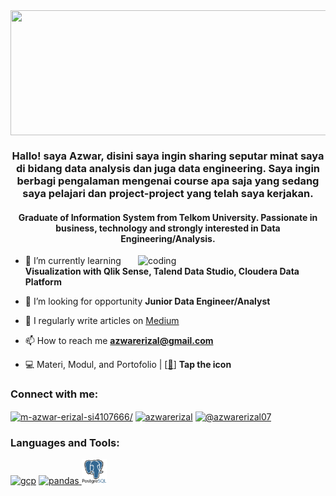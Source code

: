 <img align="center" src="https://i.gifer.com/origin/46/462c6f5f67c13830cd9fcdbfc7b55ded.gif" width="900" height="200">


<h3 align="center">Hallo! saya Azwar, disini saya ingin sharing seputar minat saya di bidang data analysis dan juga data engineering. Saya ingin berbagi pengalaman mengenai course apa saja yang sedang saya pelajari dan project-project yang telah saya kerjakan.</h3>
<h4 align="center">Graduate of Information System from Telkom University. Passionate in business, technology and strongly interested in Data Engineering/Analysis.</h4>

<img align="right" alt="coding" width="300" src="https://media1.giphy.com/media/qgQUggAC3Pfv687qPC/giphy.gif?cid=790b76115899c23ede3dd147e6f1796a6565fad8623ac17b&rid=giphy.gif&ct=g">


- 🎯 I’m currently learning **Visualization with Qlik Sense, Talend Data Studio, Cloudera Data Platform**

- 🤝 I’m looking for opportunity **Junior Data Engineer/Analyst**

- 📝 I regularly write articles on [Medium](https://medium.com/@azwarerizal07)

- 📫 How to reach me **azwarerizal@gmail.com**

- 💻 Materi, Modul, and Portofolio | [[💾](https://github.com/azwarerizal/own-project)] **Tap the icon**
  



<h3 align="left">Connect with me:</h3>
<p align="left">
<a href="https://linkedin.com/in/m-azwar-erizal-si4107666/" target="blank"><img align="center" src="https://raw.githubusercontent.com/rahuldkjain/github-profile-readme-generator/master/src/images/icons/Social/linked-in-alt.svg" alt="m-azwar-erizal-si4107666/" height="30" width="40" /></a>
<a href="https://instagram.com/azwarerizal" target="blank"><img align="center" src="https://raw.githubusercontent.com/rahuldkjain/github-profile-readme-generator/master/src/images/icons/Social/instagram.svg" alt="azwarerizal" height="30" width="40" /></a>
<a href="https://medium.com/@azwarerizal07" target="blank"><img align="center" src="https://raw.githubusercontent.com/rahuldkjain/github-profile-readme-generator/master/src/images/icons/Social/medium.svg" alt="@azwarerizal07" height="30" width="40" /></a>
</p>

<h3 align="left">Languages and Tools:</h3>
<p align="left"> <a href="https://cloud.google.com" target="_blank" rel="noreferrer"> <img src="https://www.vectorlogo.zone/logos/google_cloud/google_cloud-icon.svg" alt="gcp" width="40" height="40"/></a> <a href="https://pandas.pydata.org/" target="_blank" rel="noreferrer"> <img src="https://commons.wikimedia.org/wiki/File:Apache_Spark_logo.svg#/media/File:Apache_Spark_logo.svg" alt="pandas" width="40" height="40"/> </a> <a href="https://www.postgresql.org" target="_blank" rel="noreferrer"> <img src="https://raw.githubusercontent.com/devicons/devicon/master/icons/postgresql/postgresql-original-wordmark.svg" alt="postgresql" width="40" height="40"/> </a> </p>
